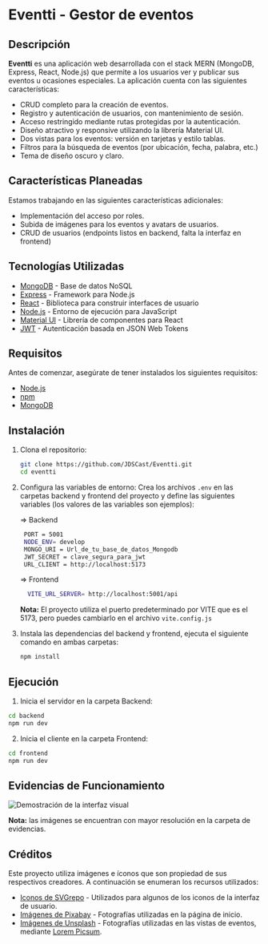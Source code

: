 # Eventti - Gestor de eventos

## Descripción
**Eventti** es una aplicación web desarrollada con el stack MERN (MongoDB, Express, React, Node.js) que permite a los usuarios ver y publicar sus eventos u ocasiones especiales. La aplicación cuenta con las siguientes características:

- CRUD completo para la creación de eventos.
- Registro y autenticación de usuarios, con mantenimiento de sesión.
- Acceso restringido mediante rutas protegidas por la autenticación.
- Diseño atractivo y responsive utilizando la librería Material UI.
- Dos vistas para los eventos: versión en tarjetas y estilo tablas.
- Filtros para la búsqueda de eventos (por ubicación, fecha, palabra, etc.)
- Tema de diseño oscuro y claro.

## Características Planeadas
Estamos trabajando en las siguientes características adicionales:
- Implementación del acceso por roles.
- Subida de imágenes para los eventos y avatars de usuarios.
- CRUD de usuarios (endpoints listos en backend, falta la interfaz en frontend)

## Tecnologías Utilizadas
- [MongoDB](https://www.mongodb.com/) - Base de datos NoSQL
- [Express](https://expressjs.com/) - Framework para Node.js
- [React](https://reactjs.org/) - Biblioteca para construir interfaces de usuario
- [Node.js](https://nodejs.org/) - Entorno de ejecución para JavaScript
- [Material UI](https://material-ui.com/) - Librería de componentes para React
- [JWT](https://jwt.io/) - Autenticación basada en JSON Web Tokens

## Requisitos
Antes de comenzar, asegúrate de tener instalados los siguientes requisitos:
- [Node.js](https://nodejs.org/)
- [npm](https://www.npmjs.com/)
- [MongoDB](https://www.mongodb.com/)

## Instalación

1. Clona el repositorio:
   ```bash
   git clone https://github.com/JDSCast/Eventti.git
   cd eventti

2. Configura las variables de entorno: Crea los archivos `.env` en las carpetas backend y frontend del proyecto y define las siguientes variables (los valores de las variables son ejemplos):

   => Backend

   ```bash
    PORT = 5001
    NODE_ENV= develop
    MONGO_URI = Url_de_tu_base_de_datos_Mongodb
    JWT_SECRET = clave_segura_para_jwt
    URL_CLIENT = http://localhost:5173
   ```


    => Frontend

    ```bash
      VITE_URL_SERVER= http://localhost:5001/api
      ```
    **Nota:** El proyecto utiliza el puerto predeterminado por VITE que es el 5173, pero puedes cambiarlo en el archivo `vite.config.js`
3. Instala las dependencias del backend y frontend, ejecuta el siguiente comando en ambas carpetas:

   ```bash
   npm install
   ```
## Ejecución

1. Inicia el servidor en la carpeta Backend:

```bash
cd backend
npm run dev
```
2. Inicia el cliente en la carpeta Frontend:

```bash
cd frontend
npm run dev
```

## Evidencias de Funcionamiento

![Demostración de la interfaz visual](/evidencias/Collage.png)

**Nota:** las imágenes se encuentran con mayor resolución en la carpeta de evidencias.

## Créditos

Este proyecto utiliza imágenes e íconos que son propiedad de sus respectivos creadores. A continuación se enumeran los recursos utilizados:

- [Iconos de SVGrepo](https://www.svgrepo.com/) - Utilizados para algunos de los iconos de la interfaz de usuario.
- [Imágenes de Pixabay](https://pixabay.com/) - Fotografías utilizadas en la página de inicio.
- [Imágenes de Unsplash](https://pixabay.com/) - Fotografías utilizadas en las vistas de eventos, mediante  [Lorem Picsum](https://picsum.photos/).
